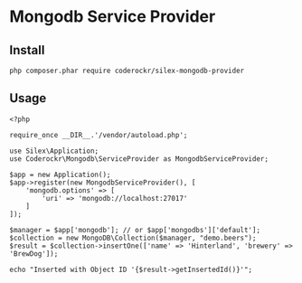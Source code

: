 # Mongodb Service Provider

## Install

    php composer.phar require coderockr/silex-mongodb-provider

## Usage

    <?php

    require_once __DIR__.'/vendor/autoload.php';

    use Silex\Application;
    use Coderockr\Mongodb\ServiceProvider as MongodbServiceProvider;

    $app = new Application();
    $app->register(new MongodbServiceProvider(), [
        'mongodb.options' => [
            'uri' => 'mongodb://localhost:27017'
        ]
    ]);

    $manager = $app['mongodb']; // or $app['mongodbs']['default'];
    $collection = new MongoDB\Collection($manager, "demo.beers");
    $result = $collection->insertOne(['name' => 'Hinterland', 'brewery' => 'BrewDog']);

    echo "Inserted with Object ID '{$result->getInsertedId()}'";
